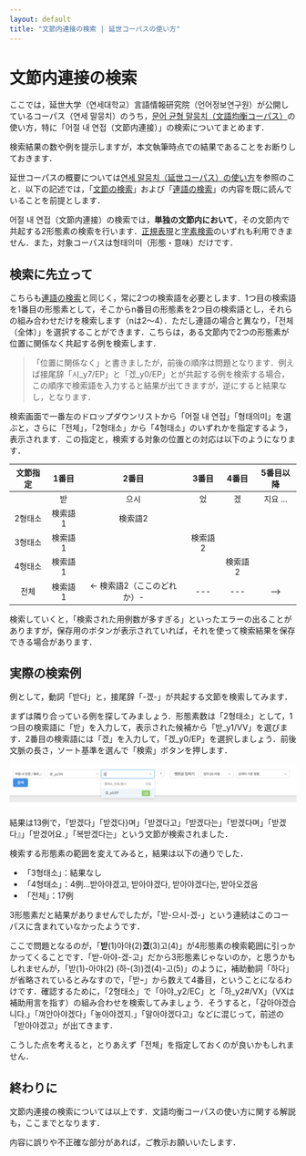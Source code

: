 ```yaml
---
layout: default
title: "文節内連接の検索 | 延世コーパスの使い方"
---
```


# 文節内連接の検索

ここでは，延世大学（연세대학교）言語情報研究院（언어정보연구원）が公開しているコーパス（연세 말뭉치）のうち，[문어 균형 말뭉치（文語均衡コーパス）](https://ilis.yonsei.ac.kr/corpus/#/search/WR)の使い方，特に「어절 내 연접（文節内連接）」の検索についてまとめます．

検索結果の数や例を提示しますが，本文執筆時点での結果であることをお断りしておきます．

延世コーパスの概要については[연세 말뭉치（延世コーパス）の使い方](overview_yonsei)を参照のこと．以下の記述では，「[文節の検索](written_1)」および「[連語の検索](written_2)」の内容を既に読んでいることを前提とします．

어절 내 연접（文節内連接）の検索では，**単独の文節内において**，その文節内で共起する2形態素の検索を行います．[正規表現](written_1#正規表現の活用)と[字素検索](written_1#字素検索の活用)のいずれも利用できません．また，対象コーパスは형태의미（形態・意味）だけです．

## 検索に先立って

こちらも[連語の検索](written_2)と同じく，常に2つの検索語を必要とします．1つ目の検索語を1番目の形態素として，そこからn番目の形態素を2つ目の検索語とし，それらの組み合わせだけを検索します（nは2～4）．ただし連語の場合と異なり，「전체（全体）」を選択することができます．こちらは，ある文節内で2つの形態素が位置に関係なく共起する例を検索します．

> 「位置に関係なく」と書きましたが，前後の順序は問題となります．例えば接尾辞「시_y7/EP」と「겠_y0/EP」とが共起する例を検索する場合，この順序で検索語を入力すると結果が出てきますが，逆にすると結果なし，となります．

検索画面で一番左のドロップダウンリストから「어절 내 연접」「형태의미」を選ぶと，さらに「전체」，「2형태소」から「4형태소」のいずれかを指定するよう，表示されます．この指定と，検索する対象の位置との対応は以下のようになります．

|  文節指定  |   1番目   |   2番目  |   3番目   |   4番目   |   5番目以降   |
|:-------:|:-------:|:---------:|:-------:|:-------:|:-------:|
|   | 받 | 으시 | 었 | 겠 | 지요 ... |
| 2형태소     | 検索語1     | 検索語2|    |    |    |
| 3형태소     | 検索語1    |           |検索語2 |     |   |
| 4형태소     | 検索語1    |           |   | 検索語2    |   |
| 전체     | 検索語1    | <- 検索語2（ここのどれか）- | --- | --- | --> |

検索していくと，「検索された用例数が多すぎる」といったエラーの出ることがありますが，保存用のボタンが表示されていれば，それを使って検索結果を保存できる場合があります．

## 実際の検索例

例として，動詞「받다」と，接尾辞「-겠-」が共起する文節を検索してみます．

まずは隣り合っている例を探してみましょう．形態素数は「2형태소」として，1つ目の検索語に「받」を入力して，表示された候補から「받_y1/VV」を選びます．2番目の検索語には「겠」を入力して，「겠_y0/EP」を選択しましょう．前後文脈の長さ，ソート基準を選んで「検索」ボタンを押します．

![morph_serial](../img/yonsei_morph_example_1.png)

結果は13例で，「받겠다」「받겠다}며」「받겠다고」「받겠다는」「받겠다며」「받겠다』」「받겠어요.」「복받겠다는」という文節が検索されました．

検索する形態素の範囲を変えてみると，結果は以下の通りでした．

  - 「3형태소」：結果なし
  - 「4형태소」：4例…받아야겠고, 받아야겠다, 받아야겠다는, 받아오겠음
  - 「전체」：17例

3形態素だと結果がありませんでしたが，「받-으시-겠-」という連続はこのコーパスに含まれていなかったようです．

ここで問題となるのが，「**받**(1)아야(2)**겠**(3)고(4)」が4形態素の検索範囲に引っかかってくることです．「받-아야-겠-고」だから3形態素じゃないのか，と思うかもしれませんが，「받(1)-아야(2) (하-(3))겠(4)-고(5)」のように，補助動詞「하다」が省略されているとみなすので，「받ｰ」から数えて4番目，ということになるわけです．確認するために，「2형태소」で「아야_y2/EC」と「하_y2#/VX」（VXは補助用言を指す）の組み合わせを検索してみましょう．そうすると，「갚아야겠습니다.」「껴안아야겠다」「놓아야겠지.」「말아야겠다고」などに混じって，前述の「받아야겠고」が出てきます．

こうした点を考えると，とりあえず「전체」を指定しておくのが良いかもしれません．

## 終わりに

文節内連接の検索については以上です．文語均衡コーパスの使い方に関する解説も，ここまでとなります．

内容に誤りや不正確な部分があれば，ご教示お願いいたします．
